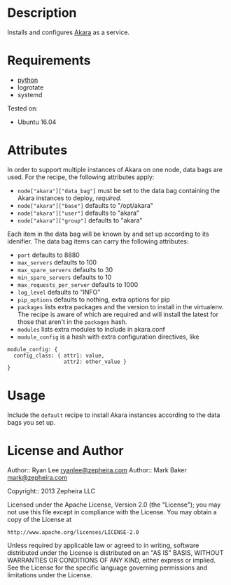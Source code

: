 Description
===========

Installs and configures [Akara](http://akara.info/) as a service.

Requirements
============

* [python](https://github.com/opscode-cookbooks/python)
* logrotate
* systemd

Tested on:

* Ubuntu 16.04

Attributes
==========

In order to support multiple instances of Akara on one node, data bags are used.  For the recipe, the following attributes apply:

* `node["akara"]["data_bag"]` must be set to the data bag containing the Akara instances to deploy, *required*.
* `node["akara"]["base"]` defaults to "/opt/akara"
* `node["akara"]["user"]` defaults to "akara"
* `node["akara"]["group"]` defaults to "akara"

Each item in the data bag will be known by and set up according to its idenifier.  The data bag items can carry the following attributes:

* `port` defaults to 8880
* `max_servers` defaults to 100
* `max_spare_servers` defaults to 30
* `min_spare_servers` defaults to 10
* `max_requests_per_server` defaults to 1000
* `log_level` defaults to "INFO"
* `pip_options` defaults to nothing, extra options for pip
* `packages` lists extra packages and the version to install in the virtualenv.  The recipe is aware of which are required and will install the latest for those that aren't in the `packages` hash.
* `modules` lists extra modules to include in akara.conf
* `module_config` is a hash with extra configuration directives, like

```
module_config: {
  config_class: { attr1: value,
                  attr2: other_value }
}
```

Usage
=====

Include the `default` recipe to install Akara instances according to the data bags you set up.

License and Author
==================

Author:: Ryan Lee <ryanlee@zepheira.com>
Author:: Mark Baker <mark@zepheira.com>

Copyright:: 2013 Zepheira LLC

Licensed under the Apache License, Version 2.0 (the "License");
you may not use this file except in compliance with the License.
You may obtain a copy of the License at

    http://www.apache.org/licenses/LICENSE-2.0

Unless required by applicable law or agreed to in writing, software
distributed under the License is distributed on an "AS IS" BASIS,
WITHOUT WARRANTIES OR CONDITIONS OF ANY KIND, either express or implied.
See the License for the specific language governing permissions and
limitations under the License.
